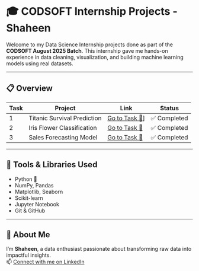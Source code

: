 # 🎓 CODSOFT Internship Projects - Shaheen

Welcome to my Data Science Internship projects done as part of the **CODSOFT August 2025 Batch**. This internship gave me hands-on experience in data cleaning, visualization, and building machine learning models using real datasets.

---

## 📋 Overview

| Task | Project                          | Link                                     | Status  |
|------|----------------------------------|------------------------------------------|---------|
| 1    | Titanic Survival Prediction      | [Go to Task 🔗]()]| ✅ Completed |
| 2    | Iris Flower Classification       | [Go to Task 🔗](./Task-02-Iris-Classification) | ✅ Completed |
| 3    | Sales Forecasting Model          | [Go to Task 🔗](./Task-03-Sales-Prediction)     | ✅ Completed |

---

## 🚀 Tools & Libraries Used

- Python 🐍
- NumPy, Pandas
- Matplotlib, Seaborn
- Scikit-learn
- Jupyter Notebook
- Git & GitHub

---

## 🙋 About Me

I’m **Shaheen**, a data enthusiast passionate about transforming raw data into impactful insights.  
📫 [Connect with me on LinkedIn](https://www.linkedin.com/in/shaheen-bano-84b873349)
